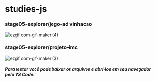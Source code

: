 # studies-js

<h3> stage05-explorer/jogo-adivinhacao </h3>

![ezgif com-gif-maker (4)](https://user-images.githubusercontent.com/58120519/209866080-908cd6b9-93e9-483a-a669-9c9c8c14cef7.gif)


<h3> stage05-explorer/projeto-imc </h3>

![ezgif com-gif-maker (3)](https://user-images.githubusercontent.com/58120519/209866099-ae60adea-014d-4273-8d39-cc6d02f647c0.gif)

<h5>Para testar você pode baixar os arquivos e abri-los em seu navegador pelo VS Code.</h5>
